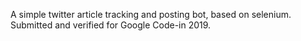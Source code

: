 A simple twitter article tracking and posting bot, based on selenium. Submitted and verified for Google Code-in 2019.
